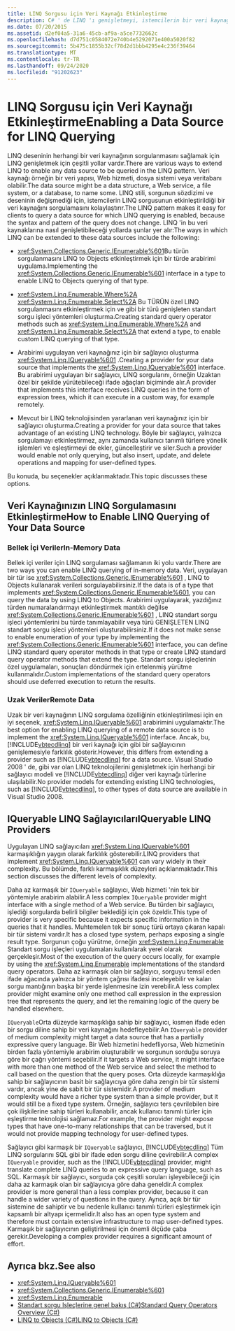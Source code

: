 ```yaml
---
title: LINQ Sorgusu için Veri Kaynağı Etkinleştirme
description: C# ' de LINQ 'ı genişletmeyi, istemcilerin bir veri kaynağını sorgulamasını kolaylaştıran LINQ düzeninde sorgulanmasını sağlamak Için nasıl genişlettireceğinizi öğrenin.
ms.date: 07/20/2015
ms.assetid: d2ef04a5-31a6-45cb-af9a-a5ce7732662c
ms.openlocfilehash: d7d751c0584072e740b4e5292071e400a5020f82
ms.sourcegitcommit: 5b475c1855b32cf78d2d1bbb4295e4c236f39464
ms.translationtype: MT
ms.contentlocale: tr-TR
ms.lasthandoff: 09/24/2020
ms.locfileid: "91202623"
---
```

# <a name="enabling-a-data-source-for-linq-querying"></a><span data-ttu-id="f2553-103">LINQ Sorgusu için Veri Kaynağı Etkinleştirme</span><span class="sxs-lookup"><span data-stu-id="f2553-103">Enabling a Data Source for LINQ Querying</span></span>

<span data-ttu-id="f2553-104">LINQ deseninin herhangi bir veri kaynağının sorgulanmasını sağlamak için LINQ genişletmek için çeşitli yollar vardır.</span><span class="sxs-lookup"><span data-stu-id="f2553-104">There are various ways to extend LINQ to enable any data source to be queried in the LINQ pattern.</span></span> <span data-ttu-id="f2553-105">Veri kaynağı örneğin bir veri yapısı, Web hizmeti, dosya sistemi veya veritabanı olabilir.</span><span class="sxs-lookup"><span data-stu-id="f2553-105">The data source might be a data structure, a Web service, a file system, or a database, to name some.</span></span> <span data-ttu-id="f2553-106">LINQ stili, sorgunun sözdizimi ve deseninin değişmediği için, istemcilerin LINQ sorgusunun etkinleştirildiği bir veri kaynağını sorgulamasını kolaylaştırır.</span><span class="sxs-lookup"><span data-stu-id="f2553-106">The LINQ pattern makes it easy for clients to query a data source for which LINQ querying is enabled, because the syntax and pattern of the query does not change.</span></span> <span data-ttu-id="f2553-107">LINQ 'in bu veri kaynaklarına nasıl genişletibileceği yollarda şunlar yer alır:</span><span class="sxs-lookup"><span data-stu-id="f2553-107">The ways in which LINQ can be extended to these data sources include the following:</span></span>  
  
- <span data-ttu-id="f2553-108"><xref:System.Collections.Generic.IEnumerable%601>Bu türün sorgulanmasını LINQ to Objects etkinleştirmek için bir türde arabirimi uygulama.</span><span class="sxs-lookup"><span data-stu-id="f2553-108">Implementing the <xref:System.Collections.Generic.IEnumerable%601> interface in a type to enable LINQ to Objects querying of that type.</span></span>  
  
- <span data-ttu-id="f2553-109"><xref:System.Linq.Enumerable.Where%2A> <xref:System.Linq.Enumerable.Select%2A> Bu TÜRÜN özel LINQ sorgulanmasını etkinleştirmek için ve gibi bir türü genişleten standart sorgu işleci yöntemleri oluşturma.</span><span class="sxs-lookup"><span data-stu-id="f2553-109">Creating standard query operator methods such as <xref:System.Linq.Enumerable.Where%2A> and <xref:System.Linq.Enumerable.Select%2A> that extend a type, to enable custom LINQ querying of that type.</span></span>  
  
- <span data-ttu-id="f2553-110">Arabirimi uygulayan veri kaynağınız için bir sağlayıcı oluşturma <xref:System.Linq.IQueryable%601> .</span><span class="sxs-lookup"><span data-stu-id="f2553-110">Creating a provider for your data source that implements the <xref:System.Linq.IQueryable%601> interface.</span></span> <span data-ttu-id="f2553-111">Bu arabirimi uygulayan bir sağlayıcı, LINQ sorgularını, örneğin Uzaktan özel bir şekilde yürütebileceği ifade ağaçları biçiminde alır.</span><span class="sxs-lookup"><span data-stu-id="f2553-111">A provider that implements this interface receives LINQ queries in the form of expression trees, which it can execute in a custom way, for example remotely.</span></span>  
  
- <span data-ttu-id="f2553-112">Mevcut bir LINQ teknolojisinden yararlanan veri kaynağınız için bir sağlayıcı oluşturma.</span><span class="sxs-lookup"><span data-stu-id="f2553-112">Creating a provider for your data source that takes advantage of an existing LINQ technology.</span></span> <span data-ttu-id="f2553-113">Böyle bir sağlayıcı, yalnızca sorgulamayı etkinleştirmez, aynı zamanda kullanıcı tanımlı türlere yönelik işlemleri ve eşleştirmeyi de ekler, güncelleştirir ve siler.</span><span class="sxs-lookup"><span data-stu-id="f2553-113">Such a provider would enable not only querying, but also insert, update, and delete operations and mapping for user-defined types.</span></span>  
  
 <span data-ttu-id="f2553-114">Bu konuda, bu seçenekler açıklanmaktadır.</span><span class="sxs-lookup"><span data-stu-id="f2553-114">This topic discusses these options.</span></span>  
  
## <a name="how-to-enable-linq-querying-of-your-data-source"></a><span data-ttu-id="f2553-115">Veri Kaynağınızın LINQ Sorgulamasını Etkinleştirme</span><span class="sxs-lookup"><span data-stu-id="f2553-115">How to Enable LINQ Querying of Your Data Source</span></span>  
  
### <a name="in-memory-data"></a><span data-ttu-id="f2553-116">Bellek İçi Veriler</span><span class="sxs-lookup"><span data-stu-id="f2553-116">In-Memory Data</span></span>  

 <span data-ttu-id="f2553-117">Bellek içi veriler için LINQ sorgulaması sağlamanın iki yolu vardır.</span><span class="sxs-lookup"><span data-stu-id="f2553-117">There are two ways you can enable LINQ querying of in-memory data.</span></span> <span data-ttu-id="f2553-118">Veri, uygulayan bir tür ise <xref:System.Collections.Generic.IEnumerable%601> , LINQ to Objects kullanarak verileri sorgulayabilirsiniz.</span><span class="sxs-lookup"><span data-stu-id="f2553-118">If the data is of a type that implements <xref:System.Collections.Generic.IEnumerable%601>, you can query the data by using LINQ to Objects.</span></span> <span data-ttu-id="f2553-119">Arabirimi uygulayarak, yazdığınız türden numaralandırmayı etkinleştirmek mantıklı değilse <xref:System.Collections.Generic.IEnumerable%601> , LINQ standart sorgu işleci yöntemlerini bu türde tanımlayabilir veya türü GENIŞLETEN LINQ standart sorgu işleci yöntemleri oluşturabilirsiniz.</span><span class="sxs-lookup"><span data-stu-id="f2553-119">If it does not make sense to enable enumeration of your type by implementing the <xref:System.Collections.Generic.IEnumerable%601> interface, you can define LINQ standard query operator methods in that type or create LINQ standard query operator methods that extend the type.</span></span> <span data-ttu-id="f2553-120">Standart sorgu işleçlerinin özel uygulamaları, sonuçları döndürmek için ertelenmiş yürütme kullanmalıdır.</span><span class="sxs-lookup"><span data-stu-id="f2553-120">Custom implementations of the standard query operators should use deferred execution to return the results.</span></span>  
  
### <a name="remote-data"></a><span data-ttu-id="f2553-121">Uzak Veriler</span><span class="sxs-lookup"><span data-stu-id="f2553-121">Remote Data</span></span>  

 <span data-ttu-id="f2553-122">Uzak bir veri kaynağının LINQ sorgulama özelliğinin etkinleştirilmesi için en iyi seçenek, <xref:System.Linq.IQueryable%601> arabirimini uygulamaktır.</span><span class="sxs-lookup"><span data-stu-id="f2553-122">The best option for enabling LINQ querying of a remote data source is to implement the <xref:System.Linq.IQueryable%601> interface.</span></span> <span data-ttu-id="f2553-123">Ancak, bu, [!INCLUDE[vbtecdlinq](~/includes/vbtecdlinq-md.md)] bir veri kaynağı için gibi bir sağlayıcının genişlemesiyle farklılık gösterir.</span><span class="sxs-lookup"><span data-stu-id="f2553-123">However, this differs from extending a provider such as [!INCLUDE[vbtecdlinq](~/includes/vbtecdlinq-md.md)] for a data source.</span></span> <span data-ttu-id="f2553-124">Visual Studio 2008 ' de, gibi var olan LINQ teknolojilerini genişletmek için herhangi bir sağlayıcı modeli ve [!INCLUDE[vbtecdlinq](~/includes/vbtecdlinq-md.md)] diğer veri kaynağı türlerine ulaşılabilir.</span><span class="sxs-lookup"><span data-stu-id="f2553-124">No provider models for extending existing LINQ technologies, such as [!INCLUDE[vbtecdlinq](~/includes/vbtecdlinq-md.md)], to other types of data source are available in Visual Studio 2008.</span></span>
  
## <a name="iqueryable-linq-providers"></a><span data-ttu-id="f2553-125">IQueryable LINQ Sağlayıcıları</span><span class="sxs-lookup"><span data-stu-id="f2553-125">IQueryable LINQ Providers</span></span>  

 <span data-ttu-id="f2553-126">Uygulayan LINQ sağlayıcıları <xref:System.Linq.IQueryable%601> karmaşıklığın yaygın olarak farklılık gösterebilir.</span><span class="sxs-lookup"><span data-stu-id="f2553-126">LINQ providers that implement <xref:System.Linq.IQueryable%601> can vary widely in their complexity.</span></span> <span data-ttu-id="f2553-127">Bu bölümde, farklı karmaşıklık düzeyleri açıklanmaktadır.</span><span class="sxs-lookup"><span data-stu-id="f2553-127">This section discusses the different levels of complexity.</span></span>  
  
 <span data-ttu-id="f2553-128">Daha az karmaşık bir `IQueryable` sağlayıcı, Web hizmeti 'nin tek bir yöntemiyle arabirim alabilir.</span><span class="sxs-lookup"><span data-stu-id="f2553-128">A less complex `IQueryable` provider might interface with a single method of a Web service.</span></span> <span data-ttu-id="f2553-129">Bu türden bir sağlayıcı, işlediği sorgularda belirli bilgiler beklediği için çok özeldir.</span><span class="sxs-lookup"><span data-stu-id="f2553-129">This type of provider is very specific because it expects specific information in the queries that it handles.</span></span> <span data-ttu-id="f2553-130">Muhtemelen tek bir sonuç türü ortaya çıkaran kapalı bir tür sistemi vardır.</span><span class="sxs-lookup"><span data-stu-id="f2553-130">It has a closed type system, perhaps exposing a single result type.</span></span> <span data-ttu-id="f2553-131">Sorgunun çoğu yürütme, örneğin <xref:System.Linq.Enumerable> Standart sorgu işleçleri uygulamaları kullanılarak yerel olarak gerçekleşir.</span><span class="sxs-lookup"><span data-stu-id="f2553-131">Most of the execution of the query occurs locally, for example by using the <xref:System.Linq.Enumerable> implementations of the standard query operators.</span></span> <span data-ttu-id="f2553-132">Daha az karmaşık olan bir sağlayıcı, sorguyu temsil eden ifade ağacında yalnızca bir yöntem çağrısı ifadesi inceleyebilir ve kalan sorgu mantığının başka bir yerde işlenmesine izin verebilir.</span><span class="sxs-lookup"><span data-stu-id="f2553-132">A less complex provider might examine only one method call expression in the expression tree that represents the query, and let the remaining logic of the query be handled elsewhere.</span></span>  
  
 <span data-ttu-id="f2553-133">`IQueryable`Orta düzeyde karmaşıklığa sahip bir sağlayıcı, kısmen ifade eden bir sorgu diline sahip bir veri kaynağını hedefleyebilir.</span><span class="sxs-lookup"><span data-stu-id="f2553-133">An `IQueryable` provider of medium complexity might target a data source that has a partially expressive query language.</span></span> <span data-ttu-id="f2553-134">Bir Web hizmetini hedefliyorsa, Web hizmetinin birden fazla yöntemiyle arabirim oluşturabilir ve sorgunun sorduğu soruya göre bir çağrı yöntemi seçebilir.</span><span class="sxs-lookup"><span data-stu-id="f2553-134">If it targets a Web service, it might interface with more than one method of the Web service and select the method to call based on the question that the query poses.</span></span> <span data-ttu-id="f2553-135">Orta düzeyde karmaşıklığa sahip bir sağlayıcının basit bir sağlayıcıya göre daha zengin bir tür sistemi vardır, ancak yine de sabit bir tür sistemidir.</span><span class="sxs-lookup"><span data-stu-id="f2553-135">A provider of medium complexity would have a richer type system than a simple provider, but it would still be a fixed type system.</span></span> <span data-ttu-id="f2553-136">Örneğin, sağlayıcı ters çevrilebilen bire çok ilişkilerine sahip türleri kullanabilir, ancak kullanıcı tanımlı türler için eşleştirme teknolojisi sağlamaz.</span><span class="sxs-lookup"><span data-stu-id="f2553-136">For example, the provider might expose types that have one-to-many relationships that can be traversed, but it would not provide mapping technology for user-defined types.</span></span>  
  
 <span data-ttu-id="f2553-137">Sağlayıcı gibi karmaşık bir `IQueryable` sağlayıcı, [!INCLUDE[vbtecdlinq](~/includes/vbtecdlinq-md.md)] Tüm LINQ sorgularını SQL gibi bir ifade eden sorgu diline çevirebilir.</span><span class="sxs-lookup"><span data-stu-id="f2553-137">A complex `IQueryable` provider, such as the [!INCLUDE[vbtecdlinq](~/includes/vbtecdlinq-md.md)] provider, might translate complete LINQ queries to an expressive query language, such as SQL.</span></span> <span data-ttu-id="f2553-138">Karmaşık bir sağlayıcı, sorguda çok çeşitli soruları işleyebileceği için daha az karmaşık olan bir sağlayıcıya göre daha geneldir.</span><span class="sxs-lookup"><span data-stu-id="f2553-138">A complex provider is more general than a less complex provider, because it can handle a wider variety of questions in the query.</span></span> <span data-ttu-id="f2553-139">Ayrıca, açık bir tür sistemine de sahiptir ve bu nedenle kullanıcı tanımlı türleri eşleştirmek için kapsamlı bir altyapı içermelidir.</span><span class="sxs-lookup"><span data-stu-id="f2553-139">It also has an open type system and therefore must contain extensive infrastructure to map user-defined types.</span></span> <span data-ttu-id="f2553-140">Karmaşık bir sağlayıcının geliştirilmesi için önemli ölçüde çaba gerekir.</span><span class="sxs-lookup"><span data-stu-id="f2553-140">Developing a complex provider requires a significant amount of effort.</span></span>  
  
## <a name="see-also"></a><span data-ttu-id="f2553-141">Ayrıca bkz.</span><span class="sxs-lookup"><span data-stu-id="f2553-141">See also</span></span>

- <xref:System.Linq.IQueryable%601>
- <xref:System.Collections.Generic.IEnumerable%601>
- <xref:System.Linq.Enumerable>
- [<span data-ttu-id="f2553-142">Standart sorgu Işleçlerine genel bakış (C#)</span><span class="sxs-lookup"><span data-stu-id="f2553-142">Standard Query Operators Overview (C#)</span></span>](./standard-query-operators-overview.md)
- [<span data-ttu-id="f2553-143">LINQ to Objects (C#)</span><span class="sxs-lookup"><span data-stu-id="f2553-143">LINQ to Objects (C#)</span></span>](./linq-to-objects.md)
